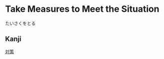 # Take Measures to Meet the Situation
たいさくをとる

## Kanji
[対](../Kanji/kanji-dict/対.md)[策](../Kanji/kanji-dict/策.md)